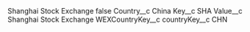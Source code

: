 <?xml version="1.0" encoding="UTF-8"?>
<CustomMetadata xmlns="http://soap.sforce.com/2006/04/metadata" xmlns:xsi="http://www.w3.org/2001/XMLSchema-instance" xmlns:xsd="http://www.w3.org/2001/XMLSchema">
    <label>Shanghai Stock Exchange</label>
    <protected>false</protected>
    <values>
        <field>Country__c</field>
        <value xsi:type="xsd:string">China</value>
    </values>
    <values>
        <field>Key__c</field>
        <value xsi:type="xsd:string">SHA</value>
    </values>
    <values>
        <field>Value__c</field>
        <value xsi:type="xsd:string">Shanghai Stock Exchange</value>
    </values>
    <values>
        <field>WEXCountryKey__c</field>
        <value xsi:nil="true"/>
    </values>
    <values>
        <field>countryKey__c</field>
        <value xsi:type="xsd:string">CHN</value>
    </values>
</CustomMetadata>
